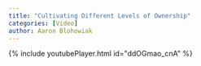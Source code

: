 ```yaml
---
title: "Cultivating Different Levels of Ownership"
categories: [Video]
author: Aaron Blohowiak
---
```


{% include youtubePlayer.html id="ddOGmao_cnA" %}
